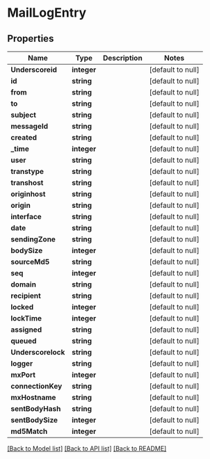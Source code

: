 # MailLogEntry

## Properties
Name | Type | Description | Notes
------------ | ------------- | ------------- | -------------
**Underscoreid** | **integer** |  | [default to null]
**id** | **string** |  | [default to null]
**from** | **string** |  | [default to null]
**to** | **string** |  | [default to null]
**subject** | **string** |  | [default to null]
**messageId** | **string** |  | [default to null]
**created** | **string** |  | [default to null]
**_time** | **integer** |  | [default to null]
**user** | **string** |  | [default to null]
**transtype** | **string** |  | [default to null]
**transhost** | **string** |  | [default to null]
**originhost** | **string** |  | [default to null]
**origin** | **string** |  | [default to null]
**interface** | **string** |  | [default to null]
**date** | **string** |  | [default to null]
**sendingZone** | **string** |  | [default to null]
**bodySize** | **integer** |  | [default to null]
**sourceMd5** | **string** |  | [default to null]
**seq** | **integer** |  | [default to null]
**domain** | **string** |  | [default to null]
**recipient** | **string** |  | [default to null]
**locked** | **integer** |  | [default to null]
**lockTime** | **integer** |  | [default to null]
**assigned** | **string** |  | [default to null]
**queued** | **string** |  | [default to null]
**Underscorelock** | **string** |  | [default to null]
**logger** | **string** |  | [default to null]
**mxPort** | **integer** |  | [default to null]
**connectionKey** | **string** |  | [default to null]
**mxHostname** | **string** |  | [default to null]
**sentBodyHash** | **string** |  | [default to null]
**sentBodySize** | **integer** |  | [default to null]
**md5Match** | **integer** |  | [default to null]

[[Back to Model list]](../README.md#documentation-for-models) [[Back to API list]](../README.md#documentation-for-api-endpoints) [[Back to README]](../README.md)


